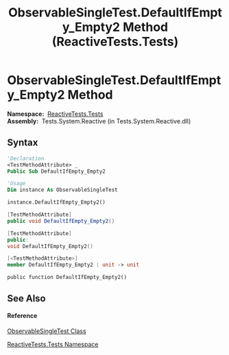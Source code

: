 ﻿---
title: ObservableSingleTest.DefaultIfEmpty_Empty2 Method  (ReactiveTests.Tests)
TOCTitle: DefaultIfEmpty_Empty2 Method
ms:assetid: M:ReactiveTests.Tests.ObservableSingleTest.DefaultIfEmpty_Empty2
ms:mtpsurl: https://msdn.microsoft.com/en-us/library/reactivetests.tests.observablesingletest.defaultifempty_empty2(v=VS.103)
ms:contentKeyID: 36621035
ms.date: 06/28/2011
mtps_version: v=VS.103
f1_keywords:
- ReactiveTests.Tests.ObservableSingleTest.DefaultIfEmpty_Empty2
dev_langs:
- CSharp
- JScript
- VB
- FSharp
- c++
---

# ObservableSingleTest.DefaultIfEmpty\_Empty2 Method

**Namespace:**  [ReactiveTests.Tests](hh289046\(v=vs.103\).md)  
**Assembly:**  Tests.System.Reactive (in Tests.System.Reactive.dll)

## Syntax

``` vb
'Declaration
<TestMethodAttribute> _
Public Sub DefaultIfEmpty_Empty2
```

``` vb
'Usage
Dim instance As ObservableSingleTest

instance.DefaultIfEmpty_Empty2()
```

``` csharp
[TestMethodAttribute]
public void DefaultIfEmpty_Empty2()
```

``` c++
[TestMethodAttribute]
public:
void DefaultIfEmpty_Empty2()
```

``` fsharp
[<TestMethodAttribute>]
member DefaultIfEmpty_Empty2 : unit -> unit 
```

``` jscript
public function DefaultIfEmpty_Empty2()
```

## See Also

#### Reference

[ObservableSingleTest Class](hh315143\(v=vs.103\).md)

[ReactiveTests.Tests Namespace](hh289046\(v=vs.103\).md)

